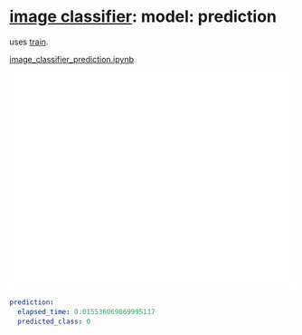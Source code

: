 # [image classifier](./image-classifier.md): model: prediction

uses [train](./image-classifier-model-train.md).

[image_classifier_prediction.ipynb](../../notebooks/image_classifier_prediction-v4.ipynb)


![image](https://github.com/kamangir/assets/blob/main/image_classifier-prediction-2025-07-02-12-58-23-va6s88/prediction.png?raw=true)

```yaml
prediction:
  elapsed_time: 0.015536069869995117
  predicted_class: 0

```
